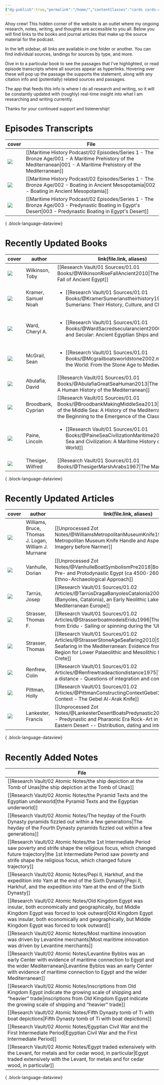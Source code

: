 ```yaml
---
{"dg-publish":true,"permalink":"/home/","contentClasses":"cards cards-cover cards-cover-no-border","tags":["gardenEntry"]}
---
```


Ahoy crew! This hidden corner of the website is an outlet where my ongoing research, notes, writing, and thoughts are accessible to you all. Below you will find links to the books and journal articles that make up the source material for the podcast.

In the left sidebar, all links are available in one folder or another. You can find individual sources, landings for sources by type, and more.

Dive in to a particular book to see the passages that I've highlighted, or read episode transcripts where all sources appear as hyperlinks. Hovering over these will pop up the passage the supports the statement, along with any citation info and (potentially) related sources and passages.

The app that feeds this info is where I do all research and writing, so it will be constantly updated with (roughly) real-time insight into what I am researching and writing currently.

Thanks for your continued support and listenership!

# Episodes Transcripts

| cover                                                                                         | File                                                                                                                                                                     |
| --------------------------------------------------------------------------------------------- | ------------------------------------------------------------------------------------------------------------------------------------------------------------------------ |
| ![](https://res.cloudinary.com/ducqxvol0/image/upload/v1694658433/001_Final_Cover_yiabon.png) | [[Maritime History Podcast/02 Episodes/Series 1 - The Bronze Age/001 - A Maritime Prehistory of the Mediterranean\|001 - A Maritime Prehistory of the Mediterranean]] |
| ![](https://res.cloudinary.com/ducqxvol0/image/upload/v1694658376/002_Final_Cover_r10lra.png) | [[Maritime History Podcast/02 Episodes/Series 1 - The Bronze Age/002 - Boating in Ancient Mesopotamia\|002 - Boating in Ancient Mesopotamia]]                         |
| ![](\-)                                                                                       | [[Maritime History Podcast/02 Episodes/Series 1 - The Bronze Age/003 - Predynastic Boating in Egypt's Desert\|003 - Predynastic Boating in Egypt's Desert]]           |

{ .block-language-dataview}

# Recently Updated Books

| cover                                                                                                    | author              | link(file.link, aliases)                                                                                                                                                                            |
| -------------------------------------------------------------------------------------------------------- | ------------------- | --------------------------------------------------------------------------------------------------------------------------------------------------------------------------------------------------- |
| ![](https://m.media-amazon.com/images/I/61g9Jws4k9L._SL1500_.jpg)                                        | Wilkinson, Toby     | [[Research Vault/01 Sources/01.01 Books/@WilkinsonRiseFallAncient2010\|The Rise and Fall of Ancient Egypt]]                                                                                      |
| ![](https://m.media-amazon.com/images/I/81ZQWb8CFnL._SL1360_.jpg)                                        | Kramer, Samuel Noah | <ul><li>[[Research Vault/01 Sources/01.01 Books/@KramerSumerianstheirhistory1963.md\\|The Sumerians: Their History, Culture, and Character]]</li></ul>                                              |
| ![](https://res.cloudinary.com/ducqxvol0/image/upload/v1695481196/Source%20Covers/ward_cover_fyq0ko.png) | Ward, Cheryl A.     | <ul><li>[[Research Vault/01 Sources/01.01 Books/@WardSacredsecularancient2000.md\\|Sacred and Secular: Ancient Egyptian Ships and Boats]]</li></ul>                                                 |
| ![](https://m.media-amazon.com/images/I/51R3Vu32LJL.jpg)                                                 | McGrail, Sean       | <ul><li>[[Research Vault/01 Sources/01.01 Books/@Mcgrailboatsworldstone2002.md\\|Boats of the World: From the Stone Age to Medieval Times]]</li></ul>                                               |
| ![](https://m.media-amazon.com/images/I/61D+7nFkRZL._SL1500_.jpg)                                        | Abulafia, David     | [[Research Vault/01 Sources/01.01 Books/@AbulafiaGreatSeaHuman2013\|The Great Sea: A Human History of the Mediterranean]]                                                                        |
| ![](https://m.media-amazon.com/images/I/71VcN6Vsl-L._SL1500_.jpg)                                        | Broodbank, Cyprian  | [[Research Vault/01 Sources/01.01 Books/@BroodbankMakingMiddleSea2013\|The Making of the Middle Sea: A History of the Mediterranean from the Beginning to the Emergence of the Classical World]] |
| ![](https://m.media-amazon.com/images/I/91Id2S35ZwL._SL1500_.jpg)                                        | Paine, Lincoln      | <ul><li>[[Research Vault/01 Sources/01.01 Books/@PaineSeaCivilizationMaritime2013.md\\|The Sea and Civilization: A Maritime History of the World]]</li></ul>                                        |
| ![](https://m.media-amazon.com/images/I/61cvX+77YSL._SL1169_.jpg)                                        | Thesiger, Wilfred   | [[Research Vault/01 Sources/01.01 Books/@ThesigerMarshArabs1967\|The Marsh Arabs]]                                                                                                               |

{ .block-language-dataview}

# Recently Updated Articles

| cover                                                                                                                             | author                                               | link(file.link, aliases)                                                                                                                                                                                             |
| --------------------------------------------------------------------------------------------------------------------------------- | ---------------------------------------------------- | -------------------------------------------------------------------------------------------------------------------------------------------------------------------------------------------------------------------- |
| ![](https://res.cloudinary.com/ducqxvol0/image/upload/v1694744142/Source%20Covers/Pasted_image_20230723175354_vyhyyx.png)         | Williams, Bruce, Thomas J. Logan, William J. Murnane | [[Unprocessed Zot Notes/@WilliamsMetropolitanMuseumKnife1987\|The Metropolitan Museum Knife Handle and Aspects of Pharaonic Imagery before Narmer]]                                                               |
| ![](https://res.cloudinary.com/ducqxvol0/image/upload/v1694744076/Source%20Covers/Pasted_image_20230723174916_mtmz1o.png)         | Vanhulle, Dorian                                     | [[Unprocessed Zot Notes/@VanhulleBoatSymbolismPre2018\|Boat Symbolism in Pre- and Protodynastic Egypt (ca 4500-2600 B.C.) -- An Ethno-Archaeological Approach]]                                                   |
| ![](https://res.cloudinary.com/ducqxvol0/image/upload/v1694744025/Source%20Covers/tarrus_draga_cover_rcinrz.jpg)                  | Tarrús, Josep                                        | [[Research Vault/01 Sources/01.02 Articles/@TarrúsDragaBanyolesCatalonia2008\|La Draga (Banyoles, Catalonia), an Early Neolithic Lakeside Village in Mediterranean Europe]]                                       |
| ![](https://res.cloudinary.com/ducqxvol0/image/upload/v1694743976/Source%20Covers/strasser_1996_ievcb8.jpg)                       | Strasser, Thomas F.                                  | [[Research Vault/01 Sources/01.02 Articles/@StrasserboatmodelsEridu1996\|The boat models from Eridu - Sailing or spinning during the ‘Ubaid period?]]                                                             |
| ![](https://res.cloudinary.com/ducqxvol0/image/upload/v1694743942/Source%20Covers/strasser_hesperia_cover_zxjo5a.png)             | Strasser, Thomas                                     | [[Research Vault/01 Sources/01.02 Articles/@StrasserStoneAgeSeafaring2010\|Stone Age Seafaring in the Mediterranean: Evidence from the Plakias Region for Lower Palaeolithic and Mesolithic Habitation of Crete]] |
| ![](https://res.cloudinary.com/ducqxvol0/image/upload/v1694743899/Source%20Covers/renfrew_cover_weyeje.jpg)                       | Renfrew, Colin                                       | [[Research Vault/01 Sources/01.02 Articles/@Renfrewtradeactiondistance1975\|Trade as action at a distance - Questions of integration and communication]]                                                          |
| ![](https://res.cloudinary.com/ducqxvol0/image/upload/v1694743840/Source%20Covers/Gebel_el-Arak_knife__front_and_back_a9sl5x.jpg) | Pittman, Holly                                       | [[Research Vault/01 Sources/01.02 Articles/@PittmanConstructingContextGebel1996\|Constructing Context - The Gebel Al-Arak Knife]]                                                                                 |
| ![](https://res.cloudinary.com/ducqxvol0/image/upload/v1694743713/Source%20Covers/Pasted_image_20230723164629_u5bd4v.png)         | Lankester, Francis                                   | [[Unprocessed Zot Notes/@LankesterDesertBoatsPredynastic2013\|Desert Boats - Predynastic and Pharaonic Era Rock-Art in Egypt’s Central Eastern Desert -- Distribution, dating and interpretation]]                |

{ .block-language-dataview}

# Recently Added Notes

| File                                                                                                                                                                                                                                                                                     |
| ---------------------------------------------------------------------------------------------------------------------------------------------------------------------------------------------------------------------------------------------------------------------------------------- |
| [[Research Vault/02 Atomic Notes/the ship depiction at the Tomb of Unas\|the ship depiction at the Tomb of Unas]]                                                                                                                                                                     |
| [[Research Vault/02 Atomic Notes/the Pyramid Texts and the Egyptian underworld\|the Pyramid Texts and the Egyptian underworld]]                                                                                                                                                       |
| [[Research Vault/02 Atomic Notes/The heyday of the Fourth Dynasty pyramids fizzled out within a few generations\|The heyday of the Fourth Dynasty pyramids fizzled out within a few generations]]                                                                                     |
| [[Research Vault/02 Atomic Notes/the 1st Intermediate Period saw poverty and strife shape the religious focus, which changed future trajectory\|the 1st Intermediate Period saw poverty and strife shape the religious focus, which changed future trajectory]]                       |
| [[Research Vault/02 Atomic Notes/Pepi II, Harkhuf, and the expedition into Yam at the end of the Sixth Dynasty\|Pepi II, Harkhuf, and the expedition into Yam at the end of the Sixth Dynasty]]                                                                                       |
| [[Research Vault/02 Atomic Notes/Old Kingdom Egypt was insular, both economically and geographically, but Middle Kingdom Egypt was forced to look outward\|Old Kingdom Egypt was insular, both economically and geographically, but Middle Kingdom Egypt was forced to look outward]] |
| [[Research Vault/02 Atomic Notes/Most maritime innovation was driven by Levantine merchants\|Most maritime innovation was driven by Levantine merchants]]                                                                                                                             |
| [[Research Vault/02 Atomic Notes/Levantine Byblos was an early Center with evidence of maritime connection to Egypt and the wider Mediterranean\|Levantine Byblos was an early Center with evidence of maritime connection to Egypt and the wider Mediterranean]]                     |
| [[Research Vault/02 Atomic Notes/inscriptions from Old Kingdom Egypt indicate the growing scale of shipping and “heavier” trade\|inscriptions from Old Kingdom Egypt indicate the growing scale of shipping and “heavier” trade]]                                                     |
| [[Research Vault/02 Atomic Notes/Fifth Dynasty tomb of Ti with boat depictions\|Fifth Dynasty tomb of Ti with boat depictions]]                                                                                                                                                       |
| [[Research Vault/02 Atomic Notes/Egyptian Civil War and the First Intermediate Period\|Egyptian Civil War and the First Intermediate Period]]                                                                                                                                         |
| [[Research Vault/02 Atomic Notes/Egypt traded extensively with the Levant, for metals and for cedar wood, in particular\|Egypt traded extensively with the Levant, for metals and for cedar wood, in particular]]                                                                     |

{ .block-language-dataview}